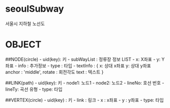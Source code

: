 # seoulSubway
서울시 지하철 노선도

# OBJECT
##NODE(circle)
	- uid(key):  키
	- subWayList : 정류장 정보 LIST
	- x: X좌표
	- y: Y좌표
	- info : 추가정보
	- type : 타입
	- textInfo : {
		x: 상대 x좌표
		y: 상대 y좌표
		anchor : 'middle',
		rotate : 회전각도
		text : 텍스트 
	}

##LINK(path)
	- uid(key): 키
	- node1: 노드1
	- node2: 노드2
	- lineNo: 호선 번호
  	- lineTy: 곡선 유형
	- type: 타입

##VERTEX(circle)
	- uid(key) : 키
	- link : 링크
	- x : x좌표
	- y : y좌표
	- type: 타입

